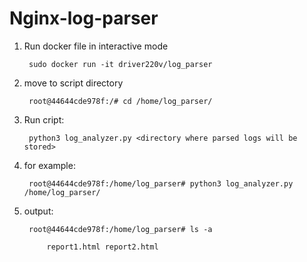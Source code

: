 # Nginx-log-parser


1) Run docker file in interactive mode
    
        sudo docker run -it driver220v/log_parser
2) move to script directory


        root@44644cde978f:/# cd /home/log_parser/ 
3) Run cript: 

        python3 log_analyzer.py <directory where parsed logs will be stored>


4) for example:

        root@44644cde978f:/home/log_parser# python3 log_analyzer.py /home/log_parser/
5) output:


        root@44644cde978f:/home/log_parser# ls -a 
    
            report1.html report2.html
    

